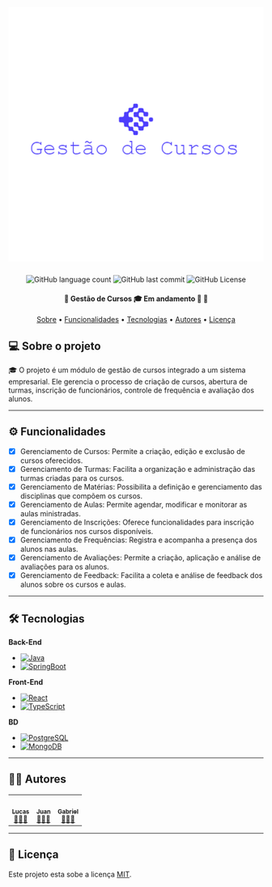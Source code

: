 <h1 align="center">
    <img alt="logo" title="Gestão de Cursos" src="/.github/logo.png" />
</h1>

<p align="center">
  <img alt="GitHub language count" src="https://img.shields.io/github/languages/count/lucas0headshot/GS-SENAC">
  
  <img alt="GitHub last commit" src="https://img.shields.io/github/last-commit/lucas0headshot/GS-SENAC">
    
  <img alt="GitHub License" src="https://img.shields.io/github/license/lucas0headshot/GS-SENAC">
</p>

<h4 align="center"> 
	🚧  Gestão de Cursos 🎓 Em andamento 🚀 🚧
</h4>

<p align="center">
 <a href="#-sobre-o-projeto">Sobre</a> •
 <a href="#-funcionalidades">Funcionalidades</a> •
 <a href="#-tecnologias">Tecnologias</a> • 
 <a href="#-autores">Autores</a> • 
 <a href="#user-content--licença">Licença</a>
</p>


## 💻 Sobre o projeto

🎓 O projeto é um módulo de gestão de cursos integrado a um sistema empresarial. Ele gerencia o processo de criação de cursos, abertura de turmas, inscrição de funcionários, controle de frequência e avaliação dos alunos.

---

## ⚙️ Funcionalidades

- [x] Gerenciamento de Cursos: Permite a criação, edição e exclusão de cursos oferecidos.
- [x] Gerenciamento de Turmas: Facilita a organização e administração das turmas criadas para os cursos.
- [x] Gerenciamento de Matérias: Possibilita a definição e gerenciamento das disciplinas que compõem os cursos.
- [x] Gerenciamento de Aulas: Permite agendar, modificar e monitorar as aulas ministradas.
- [x] Gerenciamento de Inscrições: Oferece funcionalidades para inscrição de funcionários nos cursos disponíveis.
- [x] Gerenciamento de Frequências: Registra e acompanha a presença dos alunos nas aulas.
- [x] Gerenciamento de Avaliações: Permite a criação, aplicação e análise de avaliações para os alunos.
- [x] Gerenciamento de Feedback: Facilita a coleta e análise de feedback dos alunos sobre os cursos e aulas.

---

## 🛠 Tecnologias

**Back-End**
- [![Java](https://img.shields.io/badge/Java-007396?style=for-the-badge&logo=java&logoColor=white)](https://www.java.com/)
- [![SpringBoot](https://img.shields.io/badge/Spring_Boot-6DB33F?style=for-the-badge&logo=spring&logoColor=white)](https://spring.io/projects/spring-boot)

**Front-End**
- [![React](https://img.shields.io/badge/React-61DAFB?style=for-the-badge&logo=react&logoColor=white)](https://reactjs.org/)
- [![TypeScript](https://img.shields.io/badge/TypeScript-007ACC?style=for-the-badge&logo=typescript&logoColor=white)](https://www.typescriptlang.org/)

**BD**
- [![PostgreSQL](https://img.shields.io/badge/PostgreSQL-316192?style=for-the-badge&logo=postgresql&logoColor=white)](https://www.postgresql.org/)
- [![MongoDB](https://img.shields.io/badge/MongoDB-47A248?style=for-the-badge&logo=mongodb&logoColor=white)](https://www.mongodb.com/)

---

## 👨‍💻 Autores

<table>
  <tr>
    <td align="center"><a href="https://github.com/lucas0headshot"><img style="border-radius: 50%;" src="https://avatars.githubusercontent.com/u/81264339?s=100&v=4" width="100px;" alt=""/><br /><sub><b>Lucas</b></sub><br /><a href="#" title="Tech Lead">👨🏻‍💻</a></a></td>
    <td align="center"><a href="https://github.com/JuannCarloss"><img style="border-radius: 50%;" src="https://avatars.githubusercontent.com/u/113259173?s=100&v=4" width="100px;" alt=""/><br /><sub><b>Juan</b></sub><br /><a href="#" title="Tech Lead">👨🏻‍💻</a></a></td>
    <td align="center"><a href="https://github.com/Carrerogabriel"><img style="border-radius: 50%;" src="https://avatars.githubusercontent.com/u/132373775?s=100&v=4" width="100px;" alt=""/><br /><sub><b>Gabriel</b></sub><br /><a href="#" title="Full-Stack">👨🏻‍💻</a></a></td>
  </tr>
</table>

---

## 📝 Licença

Este projeto esta sobe a licença [MIT](./LICENSE).